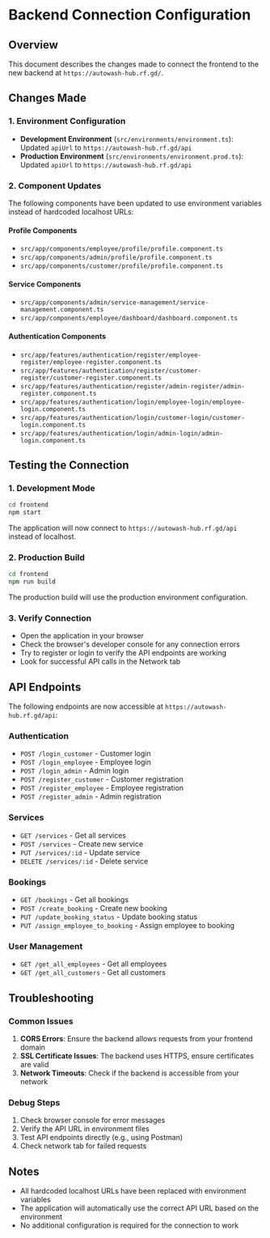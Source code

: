 # Backend Connection Configuration

## Overview

This document describes the changes made to connect the frontend to the new backend at `https://autowash-hub.rf.gd/`.

## Changes Made

### 1. Environment Configuration

- **Development Environment** (`src/environments/environment.ts`): Updated `apiUrl` to `https://autowash-hub.rf.gd/api`
- **Production Environment** (`src/environments/environment.prod.ts`): Updated `apiUrl` to `https://autowash-hub.rf.gd/api`

### 2. Component Updates

The following components have been updated to use environment variables instead of hardcoded localhost URLs:

#### Profile Components

- `src/app/components/employee/profile/profile.component.ts`
- `src/app/components/admin/profile/profile.component.ts`
- `src/app/components/customer/profile/profile.component.ts`

#### Service Components

- `src/app/components/admin/service-management/service-management.component.ts`
- `src/app/components/employee/dashboard/dashboard.component.ts`

#### Authentication Components

- `src/app/features/authentication/register/employee-register/employee-register.component.ts`
- `src/app/features/authentication/register/customer-register/customer-register.component.ts`
- `src/app/features/authentication/register/admin-register/admin-register.component.ts`
- `src/app/features/authentication/login/employee-login/employee-login.component.ts`
- `src/app/features/authentication/login/customer-login/customer-login.component.ts`
- `src/app/features/authentication/login/admin-login/admin-login.component.ts`

## Testing the Connection

### 1. Development Mode

```bash
cd frontend
npm start
```

The application will now connect to `https://autowash-hub.rf.gd/api` instead of localhost.

### 2. Production Build

```bash
cd frontend
npm run build
```

The production build will use the production environment configuration.

### 3. Verify Connection

- Open the application in your browser
- Check the browser's developer console for any connection errors
- Try to register or login to verify the API endpoints are working
- Look for successful API calls in the Network tab

## API Endpoints

The following endpoints are now accessible at `https://autowash-hub.rf.gd/api`:

### Authentication

- `POST /login_customer` - Customer login
- `POST /login_employee` - Employee login
- `POST /login_admin` - Admin login
- `POST /register_customer` - Customer registration
- `POST /register_employee` - Employee registration
- `POST /register_admin` - Admin registration

### Services

- `GET /services` - Get all services
- `POST /services` - Create new service
- `PUT /services/:id` - Update service
- `DELETE /services/:id` - Delete service

### Bookings

- `GET /bookings` - Get all bookings
- `POST /create_booking` - Create new booking
- `PUT /update_booking_status` - Update booking status
- `PUT /assign_employee_to_booking` - Assign employee to booking

### User Management

- `GET /get_all_employees` - Get all employees
- `GET /get_all_customers` - Get all customers

## Troubleshooting

### Common Issues

1. **CORS Errors**: Ensure the backend allows requests from your frontend domain
2. **SSL Certificate Issues**: The backend uses HTTPS, ensure certificates are valid
3. **Network Timeouts**: Check if the backend is accessible from your network

### Debug Steps

1. Check browser console for error messages
2. Verify the API URL in environment files
3. Test API endpoints directly (e.g., using Postman)
4. Check network tab for failed requests

## Notes

- All hardcoded localhost URLs have been replaced with environment variables
- The application will automatically use the correct API URL based on the environment
- No additional configuration is required for the connection to work
